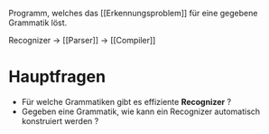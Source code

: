 Programm, welches das [[Erkennungsproblem]] für eine gegebene Grammatik löst.

Recognizer $\rightarrow$ [[Parser]] $\rightarrow$ [[Compiler]]



# Hauptfragen
- Für welche Grammatiken gibt es effiziente **Recognizer** ?
- Gegeben eine Grammatik, wie kann ein Recognizer automatisch konstruiert werden ?

